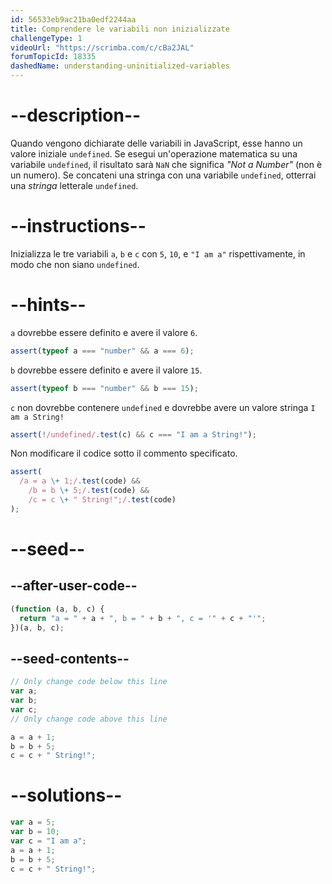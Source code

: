 ```yaml
---
id: 56533eb9ac21ba0edf2244aa
title: Comprendere le variabili non inizializzate
challengeType: 1
videoUrl: "https://scrimba.com/c/cBa2JAL"
forumTopicId: 18335
dashedName: understanding-uninitialized-variables
---
```


# --description--

Quando vengono dichiarate delle variabili in JavaScript, esse hanno un valore iniziale `undefined`. Se esegui un'operazione matematica su una variabile `undefined`, il risultato sarà `NaN` che significa <dfn>"Not a Number"</dfn> (non è un numero). Se concateni una stringa con una variabile `undefined`, otterrai una <dfn>stringa</dfn> letterale `undefined`.

# --instructions--

Inizializza le tre variabili `a`, `b` e `c` con `5`, `10`, e `"I am a"` rispettivamente, in modo che non siano `undefined`.

# --hints--

`a` dovrebbe essere definito e avere il valore `6`.

```js
assert(typeof a === "number" && a === 6);
```

`b` dovrebbe essere definito e avere il valore `15`.

```js
assert(typeof b === "number" && b === 15);
```

`c` non dovrebbe contenere `undefined` e dovrebbe avere un valore stringa `I am a String!`

```js
assert(!/undefined/.test(c) && c === "I am a String!");
```

Non modificare il codice sotto il commento specificato.

```js
assert(
  /a = a \+ 1;/.test(code) &&
    /b = b \+ 5;/.test(code) &&
    /c = c \+ " String!";/.test(code)
);
```

# --seed--

## --after-user-code--

```js
(function (a, b, c) {
  return "a = " + a + ", b = " + b + ", c = '" + c + "'";
})(a, b, c);
```

## --seed-contents--

```js
// Only change code below this line
var a;
var b;
var c;
// Only change code above this line

a = a + 1;
b = b + 5;
c = c + " String!";
```

# --solutions--

```js
var a = 5;
var b = 10;
var c = "I am a";
a = a + 1;
b = b + 5;
c = c + " String!";
```

